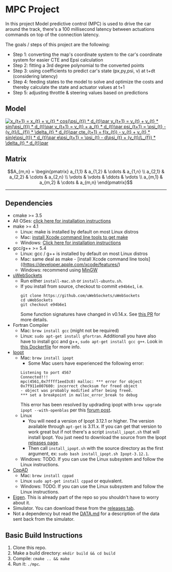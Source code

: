 # MPC Project

In this project Model predictive control (MPC) is used to drive the car around the track, there's a 100 millisecond latency between actuations commands on top of the connection latency.

The goals / steps of this project are the following:

* Step 1: converting the map's coordinate system to the car's coordinate system for easier CTE and Epsi calculation
* Step 2: fitting a 3rd degree polynomial to the converted points
* Step 3: using coefficients to predict car's state (px,py,psi, v) at t+dt (considering latency) 
* Step 4: feeding states to the model to solve and optimize the costs and thereby calculate the state and actuator values at t+1
* Step 5: adjusting throttle & steering values based on predictions

## Model
<a href="https://www.codecogs.com/eqnedit.php?latex=x_{t&plus;1}&space;=&space;x_{t}&space;&plus;&space;v_{t}&space;*&space;cos(\psi_{t})&space;*&space;d_{t}\par&space;y_{t&plus;1}&space;=&space;y_{t}&space;&plus;&space;v_{t}&space;*&space;sin(\psi_{t})&space;*&space;d_{t}\par&space;v_{t&plus;1}&space;=&space;v_{t}&space;&plus;&space;a_{t}&space;*&space;d_{t}\par&space;psi_{t&plus;1}&space;=&space;\psi_{t}&space;-&space;(v_{t}/L_{f})&space;*&space;\delta_{t}&space;*&space;d_{t}\par&space;cte_{t&plus;1}&space;=&space;f(x_{t})&space;-&space;y_{t}&space;&plus;&space;v_{t}&space;*&space;sin(e\psi_{t})&space;*&space;d_{t}\par&space;e\psi_{t&plus;1}&space;=&space;\psi_{t}&space;-&space;d\psi_{t}&space;&plus;&space;(v_{t}/L_{f})&space;*&space;\delta_{t}&space;*&space;d_{t}\par" target="_blank"><img src="https://latex.codecogs.com/gif.latex?x_{t&plus;1}&space;=&space;x_{t}&space;&plus;&space;v_{t}&space;*&space;cos(\psi_{t})&space;*&space;d_{t}\par&space;y_{t&plus;1}&space;=&space;y_{t}&space;&plus;&space;v_{t}&space;*&space;sin(\psi_{t})&space;*&space;d_{t}\par&space;v_{t&plus;1}&space;=&space;v_{t}&space;&plus;&space;a_{t}&space;*&space;d_{t}\par&space;psi_{t&plus;1}&space;=&space;\psi_{t}&space;-&space;(v_{t}/L_{f})&space;*&space;\delta_{t}&space;*&space;d_{t}\par&space;cte_{t&plus;1}&space;=&space;f(x_{t})&space;-&space;y_{t}&space;&plus;&space;v_{t}&space;*&space;sin(e\psi_{t})&space;*&space;d_{t}\par&space;e\psi_{t&plus;1}&space;=&space;\psi_{t}&space;-&space;d\psi_{t}&space;&plus;&space;(v_{t}/L_{f})&space;*&space;\delta_{t}&space;*&space;d_{t}\par" title="x_{t+1} = x_{t} + v_{t} * cos(\psi_{t}) * d_{t}\par y_{t+1} = y_{t} + v_{t} * sin(\psi_{t}) * d_{t}\par v_{t+1} = v_{t} + a_{t} * d_{t}\par psi_{t+1} = \psi_{t} - (v_{t}/L_{f}) * \delta_{t} * d_{t}\par cte_{t+1} = f(x_{t}) - y_{t} + v_{t} * sin(e\psi_{t}) * d_{t}\par e\psi_{t+1} = \psi_{t} - d\psi_{t} + (v_{t}/L_{f}) * \delta_{t} * d_{t}\par" /></a>

## Matrix

$$A_{m,n} =
 \begin{pmatrix}
  a_{1,1} & a_{1,2} & \cdots & a_{1,n} \\
  a_{2,1} & a_{2,2} & \cdots & a_{2,n} \\
  \vdots  & \vdots  & \ddots & \vdots  \\
  a_{m,1} & a_{m,2} & \cdots & a_{m,n}
 \end{pmatrix}$$

---

## Dependencies

* cmake >= 3.5
 * All OSes: [click here for installation instructions](https://cmake.org/install/)
* make >= 4.1
  * Linux: make is installed by default on most Linux distros
  * Mac: [install Xcode command line tools to get make](https://developer.apple.com/xcode/features/)
  * Windows: [Click here for installation instructions](http://gnuwin32.sourceforge.net/packages/make.htm)
* gcc/g++ >= 5.4
  * Linux: gcc / g++ is installed by default on most Linux distros
  * Mac: same deal as make - [install Xcode command line tools]((https://developer.apple.com/xcode/features/)
  * Windows: recommend using [MinGW](http://www.mingw.org/)
* [uWebSockets](https://github.com/uWebSockets/uWebSockets)
  * Run either `install-mac.sh` or `install-ubuntu.sh`.
  * If you install from source, checkout to commit `e94b6e1`, i.e.
    ```
    git clone https://github.com/uWebSockets/uWebSockets 
    cd uWebSockets
    git checkout e94b6e1
    ```
    Some function signatures have changed in v0.14.x. See [this PR](https://github.com/udacity/CarND-MPC-Project/pull/3) for more details.
* Fortran Compiler
  * Mac: `brew install gcc` (might not be required)
  * Linux: `sudo apt-get install gfortran`. Additionall you have also have to install gcc and g++, `sudo apt-get install gcc g++`. Look in [this Dockerfile](https://github.com/udacity/CarND-MPC-Quizzes/blob/master/Dockerfile) for more info.
* [Ipopt](https://projects.coin-or.org/Ipopt)
  * Mac: `brew install ipopt`
       +  Some Mac users have experienced the following error:
       ```
       Listening to port 4567
       Connected!!!
       mpc(4561,0x7ffff1eed3c0) malloc: *** error for object 0x7f911e007600: incorrect checksum for freed object
       - object was probably modified after being freed.
       *** set a breakpoint in malloc_error_break to debug
       ```
       This error has been resolved by updrading ipopt with
       ```brew upgrade ipopt --with-openblas```
       per this [forum post](https://discussions.udacity.com/t/incorrect-checksum-for-freed-object/313433/19).
  * Linux
    * You will need a version of Ipopt 3.12.1 or higher. The version available through `apt-get` is 3.11.x. If you can get that version to work great but if not there's a script `install_ipopt.sh` that will install Ipopt. You just need to download the source from the Ipopt [releases page](https://www.coin-or.org/download/source/Ipopt/).
    * Then call `install_ipopt.sh` with the source directory as the first argument, ex: `sudo bash install_ipopt.sh Ipopt-3.12.1`. 
  * Windows: TODO. If you can use the Linux subsystem and follow the Linux instructions.
* [CppAD](https://www.coin-or.org/CppAD/)
  * Mac: `brew install cppad`
  * Linux `sudo apt-get install cppad` or equivalent.
  * Windows: TODO. If you can use the Linux subsystem and follow the Linux instructions.
* [Eigen](http://eigen.tuxfamily.org/index.php?title=Main_Page). This is already part of the repo so you shouldn't have to worry about it.
* Simulator. You can download these from the [releases tab](https://github.com/udacity/self-driving-car-sim/releases).
* Not a dependency but read the [DATA.md](./DATA.md) for a description of the data sent back from the simulator.


## Basic Build Instructions


1. Clone this repo.
2. Make a build directory: `mkdir build && cd build`
3. Compile: `cmake .. && make`
4. Run it: `./mpc`.

